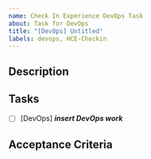 ```yaml
---
name: Check In Experience DevOps Task
about: Task for DevOps
title: "[DevOps] Untitled"
labels: devops, HCE-Checkin
---
```


## Description

## Tasks
- [ ] [DevOps] **_insert DevOps work_**

## Acceptance Criteria
